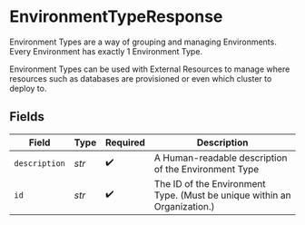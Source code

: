 # EnvironmentTypeResponse

Environment Types are a way of grouping and managing Environments. Every Environment has exactly 1 Environment Type.

Environment Types can be used with External Resources to manage where resources such as databases are provisioned or even which cluster to deploy to.


## Fields

| Field                                                                    | Type                                                                     | Required                                                                 | Description                                                              |
| ------------------------------------------------------------------------ | ------------------------------------------------------------------------ | ------------------------------------------------------------------------ | ------------------------------------------------------------------------ |
| `description`                                                            | *str*                                                                    | :heavy_check_mark:                                                       | A Human-readable description of the Environment Type                     |
| `id`                                                                     | *str*                                                                    | :heavy_check_mark:                                                       | The ID of the Environment Type. (Must be unique within an Organization.) |